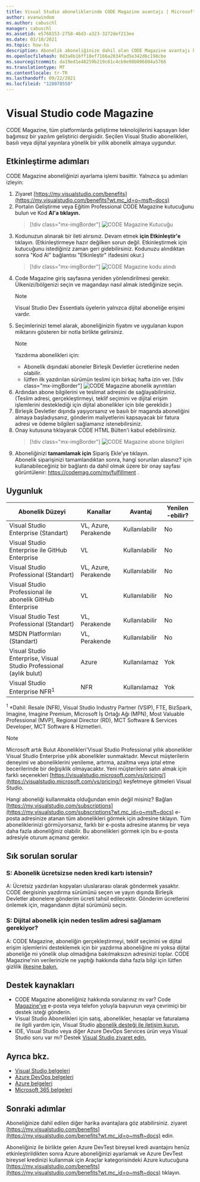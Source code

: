 ```yaml
---
title: Visual Studio aboneliklerinde CODE Magazine avantajı | Microsoft Docs
author: evanwindom
ms.author: cabuschl
manager: cabuschl
ms.assetid: e5768153-2758-46d3-a323-3272def213ee
ms.date: 03/18/2021
ms.topic: how-to
description: Abonelik aboneliğinize dahil olan CODE Magazine avantajı hakkında Visual Studio öğrenin.
ms.openlocfilehash: 0d3a8b16ff18ef7166a2034fad5e342d6c198cbe
ms.sourcegitcommit: da19ed1e48259b219c61c4cb9e98b006004a5766
ms.translationtype: MT
ms.contentlocale: tr-TR
ms.lasthandoff: 09/22/2021
ms.locfileid: "128078550"
---
```

# <a name="code-magazine-included-in-visual-studio-subscriptions"></a>Visual Studio code Magazine

CODE Magazine, tüm platformlarda geliştirme teknolojilerini kapsayan lider bağımsız bir yazılım geliştirici dergisidir.  Seçilen Visual Studio abonelikleri, basılı veya dijital yayınlara yönelik bir yıllık abonelik almaya uygundur.

## <a name="activation-steps"></a>Etkinleştirme adımları
CODE Magazine aboneliğinizi ayarlama işlemi basittir.  Yalnızca şu adımları izleyin:

1. Ziyaret [https://my.visualstudio.com/benefits](https://my.visualstudio.com/benefits?wt.mc_id=o~msft~docs)
2. Portalın Geliştirme veya Eğitim Professional CODE Magazine kutucuğunu bulun ve Kod **Al'a tıklayın.**
   > [!div class="mx-imgBorder"]
   > ![CODE Magazine Kutucuğu](_img/vs-code-magazine/vs-code-magazine-tile.png "CODE Magazine kutucuğu")
3. Kodunuzun alınarak bir ileti alırsınız.  Devam etmek **için Etkinleştir'e** tıklayın.  (Etkinleştirmeye hazır değilken sorun değil.  Etkinleştirmek için kutucuğunu istediğiniz zaman geri gidebilirsiniz.  Kodunuzu alındıktan sonra "Kod Al" bağlantısı "Etkinleştir" ifadesini okur.)
   > [!div class="mx-imgBorder"]
   > ![CODE Magazine kodu alındı](_img/vs-code-magazine/vs-code-magazine-success.png "Kod başarıyla alındı")
4. Code Magazine giriş sayfasına yeniden yönlendirilmesi gerekir. Ülkenizi/bölgenizi seçin ve magandayı nasıl almak istediğinize seçin. 
   > [!NOTE]
   > Visual Studio Dev Essentials üyelerin yalnızca dijital aboneliğe erişimi vardır. 
5. Seçimlerinizi temel alarak, aboneliğinizin fiyatını ve uygulanan kupon miktarını gösteren bir notla birlikte gelirsiniz.
   > [!NOTE]
   > Yazdırma abonelikleri için:
   > - Abonelik dışındaki aboneler Birleşik Devletler ücretlerine neden olabilir. 
   > - lütfen ilk yazdırılan sürümün teslimi için birkaç hafta izin ver.
      > [!div class="mx-imgBorder"]
      > ![CODE Magazine abonelik ayrıntıları](_img/vs-code-magazine/vs-code-magazine-details.png "Abonelik ayrıntıları ve fiyatı")
6. Ardından abone bilgilerini ve teslimat adresini de sağlayabilirsiniz.  (Teslim adresi, gerçekleştirmeyi, teklif seçimini ve dijital erişim işlemlerini desteklediği için dijital abonelikler için bile gereklidir.)
7. Birleşik Devletler dışında yaşıyorsanız ve basılı bir maganda aboneliğini almaya başladıysanız, gönderim maliyetlerini kapsayacak bir fatura adresi ve ödeme bilgileri sağlamanız istenebilirsiniz. 
8. Onay kutusuna tıklayarak CODE HTML Bülten'i kabul edebilirsiniz.
   > [!div class="mx-imgBorder"]
   > ![CODE Magazine abone bilgileri](_img/vs-code-magazine/vs-code-magazine-subscriber-info.png "Abone bilgileri ve teslim adresi")
9. Aboneliğinizi **tamamlamak için** Sipariş Ekle'ye tıklayın.  
Abonelik siparişinizi tamamlandıktan sonra, hangi sorunları alasınız? için kullanabileceğiniz bir bağlantı da dahil olmak üzere bir onay sayfası görüntülenir: https://codemag.com/my/fulfillment . 

## <a name="eligibility"></a>Uygunluk
| Abonelik Düzeyi                                                 |     Kanallar                                            | Avantaj                                                          | Yenilen -ebilir?    |
|--------------------------------------------------------------------|---------------------------------------------------------|------------------------------------------------------------------|---------------|
| Visual Studio Enterprise (Standart)   | VL, Azure, Perakende| Kullanılabilir       |  No          |
| Visual Studio Enterprise ile GitHub Enterprise   | VL| Kullanılabilir       |  No          |
| Visual Studio Professional (Standart) | VL, Azure, Perakende                                       | Kullanılabilir                                                            |  No          |
| Visual Studio Professional ile abonelik GitHub Enterprise | VL                                      | Kullanılabilir                                                            |  No          |
| Visual Studio Test Professional (Standart)                         | VL, Perakende                                              | Kullanılabilir                                             |  No          |
| MSDN Platformları (Standart)                                          | VL, Perakende                                              | Kullanılabilir                                              |  No          |
| Visual Studio Enterprise, Visual Studio Professional (aylık bulut) | Azure | Kullanılamaz | Yok |
| Visual Studio Enterprise NFR<sup>1</sup> | NFR | Kullanılamaz | Yok |

<sup>1</sup> *Dahil: Resale (NFR), Visual Studio Industry Partner (VSIP), FTE, BizSpark, Imagine, Imagine Premium, Microsoft İş Ortağı Ağı (MPN), Most Valuable Professional (MVP), Regional Director (RD), MCT Software & Services Developer, MCT Software & Hizmetleri.  

> [!NOTE]
> Microsoft artık Bulut Abonelikleri'Visual Studio Professional yıllık abonelikler Visual Studio Enterprise yıllık abonelikler sunmaktadır. Mevcut müşterilerin deneyimi ve aboneliklerini yenileme, artırma, azaltma veya iptal etme becerilerinde bir değişiklik olmayacaktır. Yeni müşterilerin satın almak için farklı seçenekleri [https://visualstudio.microsoft.com/vs/pricing/](https://visualstudio.microsoft.com/vs/pricing/) keşfetmeye gitmeleri Visual Studio.

Hangi aboneliği kullanmakta olduğundan emin değil misiniz?  Bağlan [https://my.visualstudio.com/subscriptions](https://my.visualstudio.com/subscriptions?wt.mc_id=o~msft~docs) e-posta adresinize atanan tüm abonelikleri görmek için adresine tıklayın. Tüm aboneliklerinizi görmüyorsanız, farklı bir e-posta adresine atanmış bir veya daha fazla aboneliğiniz olabilir.  Bu abonelikleri görmek için bu e-posta adresiyle oturum açmanız gerekir.

## <a name="frequently-asked-questions"></a>Sık sorulan sorular
### <a name="q-if-the-subscription-is-free-why-am-i-being-asked-for-a-credit-card"></a>S: Abonelik ücretsizse neden kredi kartı istensin?  
A: Ücretsiz yazdırılan kopyaları uluslararası olarak göndermek yasaktır.  CODE dergisinin yazdırma sürümünü seçen ve yayın dışında Birleşik Devletler abonelere gönderim ücreti tahsil edilecektir. Gönderim ücretlerini önlemek için, magandanın dijital sürümünü seçin. 

### <a name="q-why-do-i-need-to-provide-a-delivery-address-for-a-digital-subscription"></a>S: Dijital abonelik için neden teslim adresi sağlamam gerekiyor?
A: CODE Magazine, aboneliğin gerçekleştirmeyi, teklif seçimini ve dijital erişim işlemlerini desteklemek için bir yazdırma aboneliğine mi yoksa dijital aboneliğe mi yönelik olup olmadığına bakılmaksızın adresinizi toplar.  CODE Magazine'nin verilerinizle ne yaptığı hakkında daha fazla bilgi için lütfen gizlilik [ilkesine bakın.](https://www.codemag.com/Home/Privacy)

## <a name="support-resources"></a>Destek kaynakları
- CODE Magazine aboneliğiniz hakkında sorularınız mı var?  Code [Magazine'ye](https://www.codemag.com/contact) e-posta veya telefon yoluyla başvurun veya çevrimiçi bir destek isteği gönderin.
- Visual Studio Abonelikleri için satış, abonelikler, hesaplar ve faturalama ile ilgili yardım için, Visual Studio [abonelik desteği ile iletişim kurun.](https://my.visualstudio.com/gethelp)
- IDE, Visual Studio veya diğer Azure DevOps Services ürün veya Visual Studio soru var mı?  Destek [Visual Studio ziyaret edin.](https://visualstudio.microsoft.com/support/)

## <a name="see-also"></a>Ayrıca bkz.
- [Visual Studio belgeleri](/visualstudio/)
- [Azure DevOps belgeleri](/azure/devops/)
- [Azure belgeleri](/azure/)
- [Microsoft 365 belgeleri](/microsoft-365/)

## <a name="next-steps"></a>Sonraki adımlar
Aboneliğinize dahil edilen diğer harika avantajlara göz atabilirsiniz. ziyaret [https://my.visualstudio.com/benefits](https://my.visualstudio.com/benefits?wt.mc_id=o~msft~docs) edin.

Aboneliğiniz ile birlikte gelen Azure DevTest bireysel kredi avantajını henüz etkinleştirildikten sonra Azure aboneliğinizi ayarlamak ve Azure DevTest bireysel kredinizi kullanmak için Araçlar kategorisindeki Azure kutucuğuna [https://my.visualstudio.com/benefits](https://my.visualstudio.com/benefits?wt.mc_id=o~msft~docs) tıklayın.